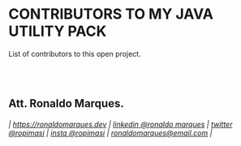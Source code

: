 # CONTRIBUTORS TO MY JAVA UTILITY PACK
List of contributors to this open project.  
  
&nbsp;  
&nbsp;  
  
<a name="author"></a>
## Att. Ronaldo Marques.
###### | https://ronaldomarques.dev | [linkedin @ronaldo marques](https://linkedin.com/in/ropimasi/) | [twitter @ropimasi](https://twitter.com/ropimasi/) | [insta @ropimasi](https://instagram.com/ropimasi/) | ronaldomarques@email.com |  
&nbsp;  
  
  